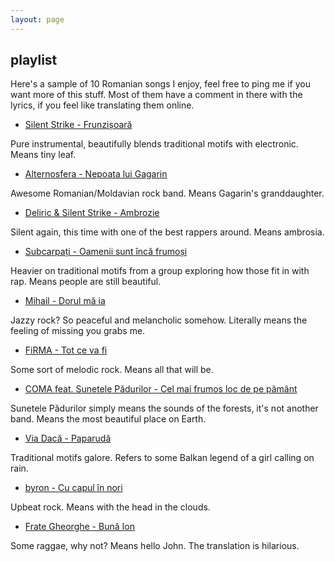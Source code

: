 ```yaml
---
layout: page
---
```


## playlist

Here's a sample of 10 Romanian songs I enjoy, feel free to ping me if you want more of this stuff. Most of them have a comment in there with the lyrics, if you feel like translating them online.

- [Silent Strike - Frunzișoară](https://www.youtube.com/watch?v=3wezDz-QDT8)

Pure instrumental, beautifully blends traditional motifs with electronic. Means tiny leaf.

- [Alternosfera - Nepoata lui Gagarin](https://www.youtube.com/watch?v=EqoiEXn8dkY)

Awesome Romanian/Moldavian rock band. Means Gagarin's granddaughter.

- [Deliric & Silent Strike - Ambrozie](https://www.youtube.com/watch?v=SIREXhylSVY)

Silent again, this time with one of the best rappers around. Means ambrosia.

- [Subcarpați - Oamenii sunt încă frumoși](https://www.youtube.com/watch?v=E3nGRyn1-vg)

Heavier on traditional motifs from a group exploring how those fit in with rap. Means people are still beautiful.

- [Mihail - Dorul mă ia](https://www.youtube.com/watch?v=tAdthtQaoLE)

Jazzy rock? So peaceful and melancholic somehow. Literally means the feeling of missing you grabs me.

- [FiRMA - Tot ce va fi](https://www.youtube.com/watch?v=wkkWN3gm6pg)

Some sort of melodic rock. Means all that will be.

- [COMA feat. Sunetele Pădurilor - Cel mai frumos loc de pe pământ](https://www.youtube.com/watch?v=39AwSkDQQxs)

Sunetele Pădurilor simply means the sounds of the forests, it's not another band. Means the most beautiful place on Earth.

- [Via Dacă - Paparudă](https://www.youtube.com/watch?v=Bmle3H-Oi8k)

Traditional motifs galore. Refers to some Balkan legend of a girl calling on rain.

- [byron - Cu capul în nori](https://www.youtube.com/watch?v=tLhjo-ahDb0)

Upbeat rock. Means with the head in the clouds.

- [Frate Gheorghe - Bună Ion](https://www.youtube.com/watch?v=X1rjx0pbQrE)

Some raggae, why not? Means hello John. The translation is hilarious.
